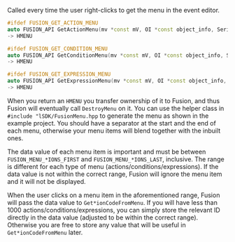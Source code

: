 Called every time the user right-clicks to get the menu in the event editor.
```cpp
#ifdef FUSION_GET_ACTION_MENU
auto FUSION_API GetActionMenu(mv *const mV, OI *const object_info, SerializedEditData *serialized_edit_data) noexcept
-> HMENU
```
```cpp
#ifdef FUSION_GET_CONDITION_MENU
auto FUSION_API GetConditionMenu(mv *const mV, OI *const object_info, SerializedEditData *serialized_edit_data) noexcept
-> HMENU
```
```cpp
#ifdef FUSION_GET_EXPRESSION_MENU
auto FUSION_API GetExpressionMenu(mv *const mV, OI *const object_info, SerializedEditData *serialized_edit_data) noexcept
-> HMENU
```
When you return an `HMENU` you transfer ownership of it to Fusion, and thus Fusion will eventually call `DestroyMenu` on it.
You can use the helper class in `#include "lSDK/FusionMenu.hpp` to generate the menu as shown in the example project.
You should have a separator at the start and the end of each menu, otherwise your menu items will blend together with the inbuilt ones.

The data value of each menu item is important and must be between `FUSION_MENU_*IONS_FIRST` and `FUSION_MENU_*IONS_LAST`, inclusive.
The range is different for each type of menu (actions/conditions/expressions).
If the data value is not within the correct range, Fusion will ignore the menu item and it will not be displayed.

When the user clicks on a menu item in the aforementioned range, Fusion will pass the data value to `Get*ionCodeFromMenu`.
If you will have less than 1000 actions/conditions/expressions, you can simply store the relevant ID directly in the data value (adjusted to be within the correct range).
Otherwise you are free to store any value that will be useful in `Get*ionCodeFromMenu` later.
